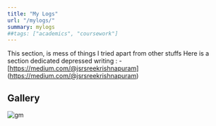 ```yaml
---
title: "My Logs"
url: "/mylogs/"
summary: mylogs
##tags: ["academics", "coursework"]
---
```


This section, is mess of things I tried apart from other stuffs
Here is a section dedicated depressed writing :
   -[https://medium.com/@jsrsreekrishnapuram] (https://medium.com/@jsrsreekrishnapuram)
## Gallery
![gm](/gallery/suprabhath.jpeg)


